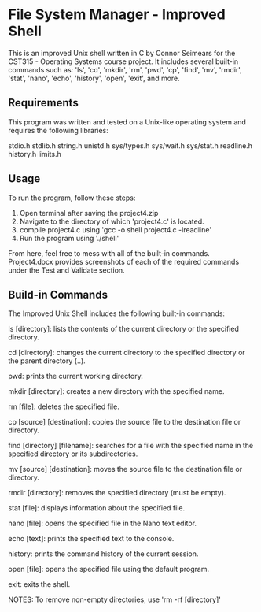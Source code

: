 # File System Manager - Improved Shell

This is an improved Unix shell written in C by Connor Seimears 
for the CST315 - Operating Systems course project. It includes 
several built-in commands such as: 'ls', 'cd', 'mkdir', 'rm', 
'pwd', 'cp', 'find', 'mv', 'rmdir', 'stat', 'nano', 'echo', 
'history', 'open', 'exit', and more.

## Requirements

This program was written and tested on a Unix-like operating 
system and requires the following libraries:

stdio.h
stdlib.h
string.h
unistd.h
sys/types.h
sys/wait.h
sys/stat.h
readline.h
history.h
limits.h

## Usage

To run the program, follow these steps:

1. Open terminal after saving the project4.zip
2. Navigate to the directory of which 'project4.c' is located.
3. compile project4.c using 'gcc -o shell project4.c -lreadline'
4. Run the program using './shell'

From here, feel free to mess with all of the built-in commands.
Project4.docx provides screenshots of each of the required 
commands under the Test and Validate section.

## Build-in Commands

The Improved Unix Shell includes the following built-in 
commands:

ls [directory]: lists the contents of the current directory or 
the specified directory.

cd [directory]: changes the current directory to the specified 
directory or the parent directory (..).

pwd: prints the current working directory.

mkdir [directory]: creates a new directory with the specified 
name.

rm [file]: deletes the specified file.

cp [source] [destination]: copies the source file to the 
destination file or directory.

find [directory] [filename]: searches for a file with the 
specified name in the specified directory or its subdirectories.

mv [source] [destination]: moves the source file to the 
destination file or directory.

rmdir [directory]: removes the specified directory (must be 
empty).

stat [file]: displays information about the specified file.

nano [file]: opens the specified file in the Nano text editor.

echo [text]: prints the specified text to the console.

history: prints the command history of the current session.

open [file]: opens the specified file using the default program.

exit: exits the shell.

NOTES: To remove non-empty directories, use 'rm -rf [directory]'
